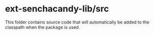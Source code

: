 # ext-senchacandy-lib/src

This folder contains source code that will automatically be added to the classpath when
the package is used.
